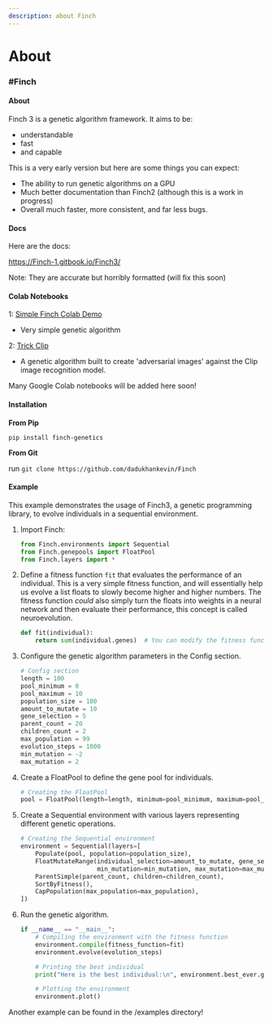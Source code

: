 ```yaml
---
description: about Finch
---
```


# About

### #Finch

#### About

Finch 3 is a genetic algorithm framework. It aims to be:

* understandable
* fast
* and capable

This is a very early version but here are some things you can expect:

* The ability to run genetic algorithms on a GPU
* Much better documentation than Finch2 (although this is a work in progress)
* Overall much faster, more consistent, and far less bugs.

#### Docs

Here are the docs:

https://Finch-1.gitbook.io/Finch3/

Note: They are accurate but horribly formatted (will fix this soon)

#### Colab Notebooks

1: [Simple Finch Colab Demo](https://colab.research.google.com/drive/1QK7zYTBSkud4V6QQQRCi0ofkJ9bFp9B9?usp=sharing)

* Very simple genetic algorithm

2: [Trick Clip](https://colab.research.google.com/drive/1q\_MDZAqofAbj-wkZHoWoWSP\_6osymLGK?usp=sharing)

* A genetic algorithm built to create 'adversarial images' against the Clip image recognition model.

Many Google Colab notebooks will be added here soon!

#### Installation

**From Pip**

`pip install finch-genetics`

**From Git**

run `git clone https://github.com/dadukhankevin/Finch`

#### Example

This example demonstrates the usage of Finch3, a genetic programming library, to evolve individuals in a sequential environment.

1.  Import Finch:

    ```python
    from Finch.environments import Sequential
    from Finch.genepools import FloatPool
    from Finch.layers import *
    ```
2.  Define a fitness function `fit` that evaluates the performance of an individual. This is a very simple fitness function, and will essentially help us evolve a list floats to slowly become higher and higher numbers. The fitness function _could_ also simply turn the floats into weights in a neural network and then evaluate their performance, this concept is called neuroevolution.

    ```python
    def fit(individual):
        return sum(individual.genes)  # You can modify the fitness function to make it interesting
    ```
3.  Configure the genetic algorithm parameters in the Config section.

    ```python
    # Config section
    length = 100
    pool_minimum = 0
    pool_maximum = 10
    population_size = 100
    amount_to_mutate = 10
    gene_selection = 5
    parent_count = 20
    children_count = 2
    max_population = 99
    evolution_steps = 1000
    min_mutation = -2
    max_mutation = 2
    ```
4.  Create a FloatPool to define the gene pool for individuals.

    ```python
    # Creating the FloatPool
    pool = FloatPool(length=length, minimum=pool_minimum, maximum=pool_maximum)
    ```
5.  Create a Sequential environment with various layers representing different genetic operations.

    ```python
    # Creating the Sequential environment
    environment = Sequential(layers=[
        Populate(pool, population=population_size),
        FloatMutateRange(individual_selection=amount_to_mutate, gene_selection=gene_selection,
                         min_mutation=min_mutation, max_mutation=max_mutation, keep_within_genepool_bounds=True),
        ParentSimple(parent_count, children=children_count),
        SortByFitness(),
        CapPopulation(max_population=max_population),
    ])
    ```
6.  Run the genetic algorithm.

    ```python
    if __name__ == "__main__":
        # Compiling the environment with the fitness function
        environment.compile(fitness_function=fit)
        environment.evolve(evolution_steps)

        # Printing the best individual
        print("Here is the best individual:\n", environment.best_ever.genes)

        # Plotting the environment
        environment.plot()
    ```

Another example can be found in the /examples directory!
